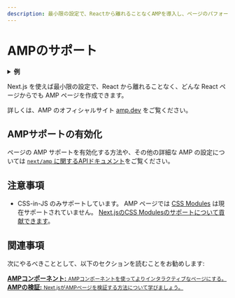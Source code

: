 ```yaml
---
description: 最小限の設定で、Reactから離れることなくAMPを導入し、ページのパフォーマンスとスピードを向上させることができます。
---
```


# AMPのサポート

<details>
  <summary><b>例</b></summary>
  <ul>
    <li><a href="https://github.com/vercel/next.js/tree/canary/examples/amp">AMP</a></li>
  </ul>
</details>

Next.js を使えば最小限の設定で、React から離れることなく、どんな React ページからでも AMP ページを作成できます。

詳しくは、AMP のオフィシャルサイト [amp.dev](https://amp.dev/) をご覧ください。

## AMPサポートの有効化

ページの AMP サポートを有効化する方法や、その他の詳細な AMP の設定については [ `next/amp` に関するAPIドキュメント](/docs/api-reference/next/amp.md)をご覧ください。

## 注意事項

- CSS-in-JS のみサポートしています。 AMP ページでは [CSS Modules](/docs/basic-features/built-in-css-support.md) は現在サポートされていません。 [Next.jsのCSS Modulesのサポートについて貢献できます](https://github.com/vercel/next.js/issues/10549)。

## 関連事項

次にやるべきこととして、以下のセクションを読むことをお勧めします:

<div class="card">
  <a href="/docs/advanced-features/amp-support/adding-amp-components.md">
    <b>AMPコンポーネント:</b>
    <small>AMPコンポーネントを使ってよりインタラクティブなページにする。</small>
  </a>
</div>

<div class="card">
  <a href="/docs/advanced-features/amp-support/amp-validation.md">
    <b>AMPの検証:</b>
    <small>Next.jsがAMPページを検証する方法について学びましょう。</small>
  </a>
</div>
